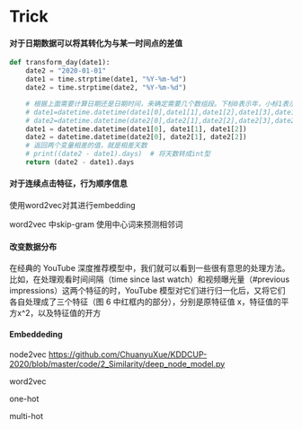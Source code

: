 # Trick

#### 对于日期数据可以将其转化为与某一时间点的差值

```python
def transform_day(date1):
    date2 = "2020-01-01"
    date1 = time.strptime(date1, "%Y-%m-%d")
    date2 = time.strptime(date2, "%Y-%m-%d")

    # 根据上面需要计算日期还是日期时间，来确定需要几个数组段。下标0表示年，小标1表示月，依次类推...
    # date1=datetime.datetime(date1[0],date1[1],date1[2],date1[3],date1[4],date1[5])
    # date2=datetime.datetime(date2[0],date2[1],date2[2],date2[3],date2[4],date2[5])
    date1 = datetime.datetime(date1[0], date1[1], date1[2])
    date2 = datetime.datetime(date2[0], date2[1], date2[2])
    # 返回两个变量相差的值，就是相差天数
    # print((date2 - date1).days)  # 将天数转成int型
    return (date2 - date1).days
```

#### 对于连续点击特征，行为顺序信息

使用word2vec对其进行embedding

word2vec   中skip-gram 使用中心词来预测相邻词

#### 改变数据分布

在经典的 YouTube 深度推荐模型中，我们就可以看到一些很有意思的处理方法。比如，在处理观看时间间隔（time since last watch）和视频曝光量（#previous impressions）这两个特征的时，YouTube 模型对它们进行归一化后，又将它们各自处理成了三个特征（图 6 中红框内的部分），分别是原特征值 x，特征值的平方x^2，以及特征值的开方

#### Embeddeding

node2vec  https://github.com/ChuanyuXue/KDDCUP-2020/blob/master/code/2_Similarity/deep_node_model.py

word2vec

one-hot

multi-hot